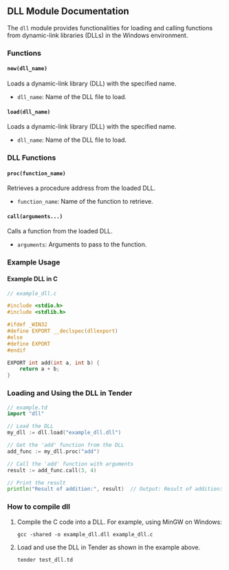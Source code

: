 ## DLL Module Documentation

The `dll` module provides functionalities for loading and calling functions from dynamic-link libraries (DLLs) in the Windows environment.

### Functions

#### `new(dll_name)`

Loads a dynamic-link library (DLL) with the specified name.

- `dll_name`: Name of the DLL file to load.

#### `load(dll_name)`

Loads a dynamic-link library (DLL) with the specified name.

- `dll_name`: Name of the DLL file to load.

### DLL Functions

#### `proc(function_name)`

Retrieves a procedure address from the loaded DLL.

- `function_name`: Name of the function to retrieve.

#### `call(arguments...)`

Calls a function from the loaded DLL.

- `arguments`: Arguments to pass to the function.

### Example Usage

#### Example DLL in C

```c
// example_dll.c

#include <stdio.h>
#include <stdlib.h>

#ifdef _WIN32
#define EXPORT __declspec(dllexport)
#else
#define EXPORT
#endif

EXPORT int add(int a, int b) {
    return a + b;
}
```

### Loading and Using the DLL in Tender

```go
// example.td
import "dll"

// Load the DLL
my_dll := dll.load("example_dll.dll")

// Get the 'add' function from the DLL
add_func := my_dll.proc("add")

// Call the 'add' function with arguments
result := add_func.call(3, 4)

// Print the result
println("Result of addition:", result)  // Output: Result of addition: 7
```


### How to compile dll

1. Compile the C code into a DLL. For example, using MinGW on Windows:

    ```
    gcc -shared -o example_dll.dll example_dll.c
    ```

2. Load and use the DLL in Tender as shown in the example above.

    ```
    tender test_dll.td
    ```
